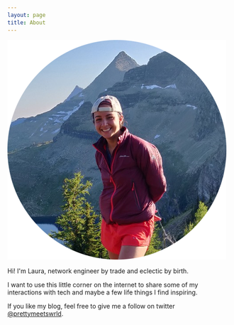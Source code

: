 ```yaml
---
layout: page
title: About
---
```


![That GNP life.](/features/round_prof2.png)

Hi! I'm Laura, network engineer by trade and eclectic by birth.

I want to use this little corner on the internet to share some of my
interactions with tech and maybe a few life things I find inspiring.


If you like my blog, feel free to give me a follow on twitter [@prettymeetswrld](https://twitter.com/prettymeetswrld).

